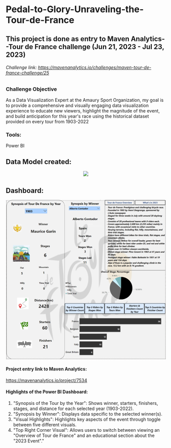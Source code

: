 # Pedal-to-Glory-Unraveling-the-Tour-de-France

## This project is done as entry to Maven Analytics--Tour de France challenge (Jun 21, 2023 - Jul 23, 2023)
###### Challenge link: https://mavenanalytics.io/challenges/maven-tour-de-france-challenge/25

### Challenge Objective

As a Data Visualization Expert at the Amaury Sport Organization, my goal is to provide a comprehensive and visually engaging data visualization experience to educate new viewers, highlight the magnitude of the event, and build anticipation for this year's race using the historical dataset provided on every tour from 1903-2022
### Tools:
Power BI

## Data Model created:
<p align="center"><img src="DataModel_tour_de_france-Power BI Desktop.png"></p>

## Dashboard:
<p align="center"><img src="tour_de_france_Power BI.png"></p>

#### Project entry link to Maven Analytics:
https://mavenanalytics.io/project/7534

#### Highlights of the Power BI Dashboard:
<ol>
  <li>"Synopsis of the Tour by the Year":  Shows winner, starters, finishers, stages, and distance for each  selected year (1903-2022). </li>
  <li> "Synopsis by Winner":  Displays data specific to the selected winner(s). </li>
  <li>"Visual Highlights":  Highlights key aspects of the event through toggle between five different visuals.</li>
  <li> "Top Right Corner Visual":  Allows users to switch between viewing an "Overview of Tour de France" and an educational section about the "2023 
        Event"."</li>
</ol> 


